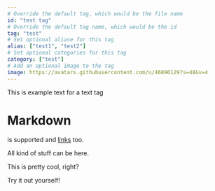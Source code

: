 ```yaml
---
# Override the default tag, which would be the file name
id: "test tag"
# Override the default tag name, which would be the id
tag: "test"
# Set optional aliase for this tag
alias: ["test1", "test2"]
# Set optional categories for this tag
category: ["test"]
# Add an optional image to the tag
image: https://avatars.githubusercontent.com/u/46890129?s=48&v=4
---
```


This is example text for a text tag

# Markdown
is supported and [links](https://github.com/rainbowdashlabs/krile-tags) too.

All kind of stuff can be here.

This is pretty cool, right?

Try it out yourself!
